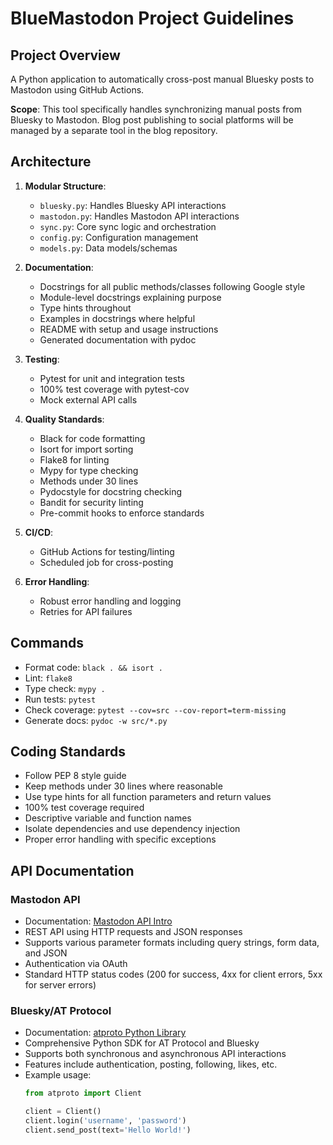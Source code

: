 # BlueMastodon Project Guidelines

## Project Overview
A Python application to automatically cross-post manual Bluesky posts to
Mastodon using GitHub Actions.

**Scope**: This tool specifically handles synchronizing manual posts from
Bluesky to Mastodon. Blog post publishing to social platforms will be
managed by a separate tool in the blog repository.

## Architecture
1. **Modular Structure**:
   - `bluesky.py`: Handles Bluesky API interactions
   - `mastodon.py`: Handles Mastodon API interactions
   - `sync.py`: Core sync logic and orchestration
   - `config.py`: Configuration management
   - `models.py`: Data models/schemas

2. **Documentation**:
   - Docstrings for all public methods/classes following Google style
   - Module-level docstrings explaining purpose
   - Type hints throughout
   - Examples in docstrings where helpful
   - README with setup and usage instructions
   - Generated documentation with pydoc

3. **Testing**:
   - Pytest for unit and integration tests
   - 100% test coverage with pytest-cov
   - Mock external API calls

4. **Quality Standards**:
   - Black for code formatting
   - Isort for import sorting
   - Flake8 for linting
   - Mypy for type checking
   - Methods under 30 lines
   - Pydocstyle for docstring checking
   - Bandit for security linting
   - Pre-commit hooks to enforce standards

5. **CI/CD**:
   - GitHub Actions for testing/linting
   - Scheduled job for cross-posting

6. **Error Handling**:
   - Robust error handling and logging
   - Retries for API failures

## Commands
- Format code: `black . && isort .`
- Lint: `flake8`
- Type check: `mypy .`
- Run tests: `pytest`
- Check coverage: `pytest --cov=src --cov-report=term-missing`
- Generate docs: `pydoc -w src/*.py`

## Coding Standards
- Follow PEP 8 style guide
- Keep methods under 30 lines where reasonable
- Use type hints for all function parameters and return values
- 100% test coverage required
- Descriptive variable and function names
- Isolate dependencies and use dependency injection
- Proper error handling with specific exceptions

## API Documentation

### Mastodon API
- Documentation: [Mastodon API Intro](https://docs.joinmastodon.org/client/intro/)
- REST API using HTTP requests and JSON responses
- Supports various parameter formats including query strings, form data, and JSON
- Authentication via OAuth
- Standard HTTP status codes (200 for success, 4xx for client errors, 5xx for server errors)

### Bluesky/AT Protocol
- Documentation: [atproto Python Library](https://atproto.blue/en/latest/)
- Comprehensive Python SDK for AT Protocol and Bluesky
- Supports both synchronous and asynchronous API interactions
- Features include authentication, posting, following, likes, etc.
- Example usage:
  ```python
  from atproto import Client

  client = Client()
  client.login('username', 'password')
  client.send_post(text='Hello World!')
  ```

